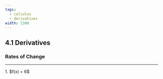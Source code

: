 ```yaml
---
tags:
  - calculus
  - derivatives
width: 1300
---
```


## 4.1 Derivatives

### Rates of Change

---

<grid drag="40 30" drop="topleft">
1. $f(x) = 6$
</grid>
